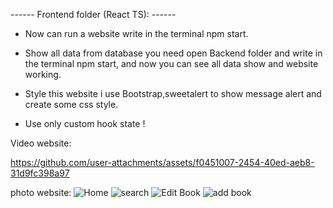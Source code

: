 ------ Frontend folder (React TS): ------
 
* Now can run a website write in the terminal npm start.

* Show all data from database you need open Backend folder and write in the terminal npm start, 
and now you can see all data show and website working.

* Style this website i use Bootstrap,sweetalert to show message alert and create some css style.

* Use only custom hook state !

Video website:


https://github.com/user-attachments/assets/f0451007-2454-40ed-aeb8-31d9fc398a97


photo website:
![Home](https://github.com/user-attachments/assets/46928a44-3175-42b0-9bae-46e6f52fb8be)
![search](https://github.com/user-attachments/assets/9956d603-fbd9-4469-b4d6-c1d4a3a8f67d)
![Edit Book](https://github.com/user-attachments/assets/d9c11c8f-5fee-4d2b-ac18-da02b017e03f)
![add book](https://github.com/user-attachments/assets/a0c03b04-7015-4c39-995c-0b209037f16e)
